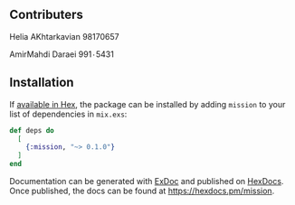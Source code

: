## Contributers

Helia AKhtarkavian 98170657

AmirMahdi Daraei 991۰5431

## Installation

If [available in Hex](https://hex.pm/docs/publish), the package can be installed
by adding `mission` to your list of dependencies in `mix.exs`:

```elixir
def deps do
  [
    {:mission, "~> 0.1.0"}
  ]
end
```

Documentation can be generated with [ExDoc](https://github.com/elixir-lang/ex_doc)
and published on [HexDocs](https://hexdocs.pm). Once published, the docs can
be found at <https://hexdocs.pm/mission>.

